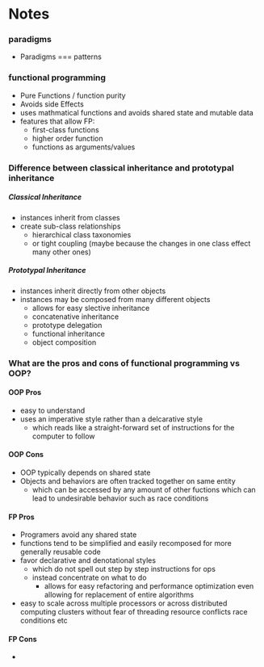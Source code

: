 # Notes 

### paradigms
- Paradigms === patterns 

### functional programming
- Pure Functions / function purity
- Avoids side Effects
- uses mathmatical functions and avoids shared state and mutable data
- features that allow FP:
    -  first-class functions
    - higher order function
    - functions as arguments/values 

### Difference between classical inheritance and prototypal inheritance 

##### Classical Inheritance
- instances inherit from classes 
- create sub-class relationships
    - hierarchical class taxonomies
    - or tight coupling (maybe because the changes in one class effect many other ones)

##### Prototypal Inheritance
- instances inherit directly from other objects
- instances may be composed from many different objects
    - allows for easy slective inheritance 
    - concatenative inheritance
    - prototype delegation
    - functional inheritance
    - object composition

### What are the pros and cons of functional programming vs OOP?

#### OOP Pros
- easy to understand
- uses an imperative style rather than a delcarative style
    - which reads like a straight-forward set of instructions for the computer to follow 
#### OOP Cons
- OOP typically depends on shared state
- Objects and behaviors are often tracked together on same entity
    - which can be accessed by any amount of other fuctions which can lead to undesirable behavior such as race conditions
#### FP Pros
- Programers avoid any shared state 
- functions tend to be simplified and easily recomposed for more generally reusable code 
- favor declarative and denotational styles
    - which do not spell out step by step instructions for ops 
    - instead concentrate on what to do
        - allows for easy refactoring and performance optimization even allowing for replacement of entire algorithms
- easy to scale across multiple processors or across distributed computing clusters without fear of threading resource conflicts race conditions etc
#### FP Cons
- 
